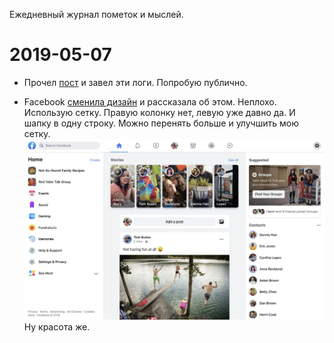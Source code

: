 Ежедневный журнал пометок и мыслей.

# 2019-05-07

- Прочел [пост](https://dev.to/codeidoscope/tracking-your-progress-to-improve-your-confidence-12lh) и завел эти логи. Попробую публично.

- Facebook [сменила дизайн](https://developers.facebook.com/videos/2019/building-the-new-facebookcom-with-react-graphql-and-relay) и рассказала об этом. Неплохо. Использую сетку. Правую колонку нет, левую уже давно да. И шапку в одну строку. Можно перенять больше и улучшить мою сетку.
![](assets/D5bF78mXsAA72qA.jpg)
Ну красота же.
